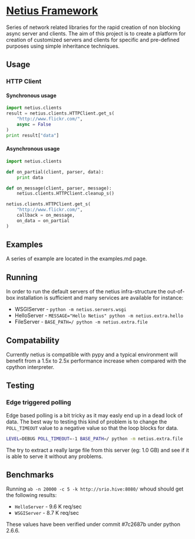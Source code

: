 # [Netius Framework](http://netius.com)

Series of network related libraries for the rapid creation of non blocking async server and clients.
The aim of this project is to create a platform for creation of customized servers and clients for
specific and pre-defined purposes using simple inheritance techniques.

## Usage

### HTTP Client

#### Synchronous usage

```python
import netius.clients
result = netius.clients.HTTPClient.get_s(
    "http://www.flickr.com/",
    async = False
)
print result["data"]
```
#### Asynchronous usage

```python
import netius.clients

def on_partial(client, parser, data):
    print data

def on_message(client, parser, message):
    netius.clients.HTTPClient.cleanup_s()

netius.clients.HTTPClient.get_s(
    "http://www.flickr.com/",
    callback = on_message,
    on_data = on_partial
)
```

## Examples

A series of example are located in the examples.md page.

## Running

In order to run the default servers of the netius infra-structure the out-of-box installation
is sufficient and many services are available for instance:

* WSGIServer - `python -m netius.servers.wsgi`
* HelloServer - `MESSAGE="Hello Netius" python -m netius.extra.hello`
* FileServer - `BASE_PATH=/ python -m netius.extra.file`

## Compatability

Currently netius is compatible with pypy and a typical environment will benefit from a 1.5x to 2.5x
performance increase when compared with the cpython interpreter.

## Testing

### Edge triggered polling

Edge based polling is a bit tricky as it may easly end up in a dead lock of data.
The best way to testing this kind of problem is to change the `POLL_TIMEOUT` value to a negative
value so that the loop blocks for data.

```bash
LEVEL=DEBUG POLL_TIMEOUT=-1 BASE_PATH=/ python -m netius.extra.file
```

The try to extract a really large file from this server (eg: 1.0 GB) and see if it is able to serve it
without any problems.

## Benchmarks

Running `ab -n 20000 -c 5 -k http://srio.hive:8080/` whoud should get the following results:

* `HelloServer` - 9.6 K req/sec
* `WSGIServer` - 8.7 K req/sec

These values have been verified under commit #7c2687b under python 2.6.6.